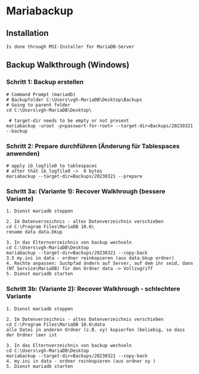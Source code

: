 # Mariabackup 

## Installation 

```
Is done through MSI-Installer for MariaDB-Server
```

## Backup Walkthrough (Windows)

### Schritt 1: Backup erstellen 
```
# Command Prompt (mariadb)
# Backupfolder C:\Users\vgh-MariaDB\Desktop\Backups
# Going to parent folder 
cd C:\Users\vgh-MariaDB\Desktop\

 # target-dir needs to be empty or not present 
mariabackup -uroot -p<passwort-for-root> --target-dir=Backups/20230321 --backup 
```

### Schritt 2:  Prepare durchführen (Änderung für Tablespaces anwenden) 

```
# apply ib_logfile0 to tablespaces 
# after that ib_logfile0 ->  0 bytes 
mariabackup --target-dir=Backups/20230321 --prepare 
```

### Schritt 3a: (Variante 1): Recover Walkhrough  (bessere Variante)

```
1. Dienst mariadb stoppen
```

```
2. Im Datenverzeichnis - altes Datenverzeichnis verschieben 
cd C:\Program Files\MariaDB 10.6\
rename data data.bkup

```

```
3. In das Elternverzeichnis von backup wechseln
cd C:\Users\vgh-MariaDB\Desktop
mariabackup --target-dir=Backups/20230321 --copy-back
3.5 my.ini in data - ordner reinkopieren (aus data.bkup ordner)
4. Rechte anpassen: Suchpfad ändern auf Server, auf dem ihr seid, dann (NT Service\MariaDB) für den Ordner data -> Vollzugriff 
5. Dienst mariadb starten
```

### Schritt 3b: (Variante 2): Recover Walkhrough  - schlechtere Variante 

```
1. Dienst mariadb stoppen
```

```
2. Im Datenverzeichnis - altes Datenverzeichnis verschieben 
cd C:\Program Files\MariaDB 10.6\data
alle Datei in anderen Ordner (z.B. xy) kopierfen (beliebig, so dass der Ordner leer ist
```

```
3. In das Elternverzeichnis von backup wechseln
cd C:\Users\vgh-MariaDB\Desktop
mariabackup --target-dir=Backups/20230321 --copy-back
4. my.ini in data - ordner reinkopieren (aus ordner xy )
5. Dienst mariadb starten
```
